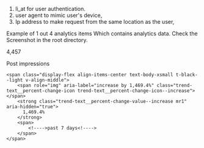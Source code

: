 1. li_at for user authentication.
2. user agent to mimic user's device,
3. Ip address to make request from the same location as the user,

Example of 1 out 4 analytics items Which contains analytics data. Check the Screenshot in the root directory.

<div class="pcd-analytics-view-item">
          <div>
            <p class="text-body-large-bold t-black">
              <!---->4,457<!---->
            </p>
            <p class="text-body-small t-black--light">
              <!---->Post impressions<!---->
            </p>
          </div>
          
    <span class="display-flex align-items-center text-body-xsmall t-black--light v-align-middle">
        <span role="img" aria-label="increase by 1,469.4%" class="trend-text__percent-change-icon trend-text__percent-change-icon--increase"></span>
        <strong class="trend-text__percent-change-value--increase mr1" aria-hidden="true">
          1,469.4%
        </strong>
        <span>
            <!---->past 7 days<!---->
        </span>
    </span>
</div>
